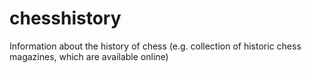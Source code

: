 # chesshistory
Information about the history of chess (e.g. collection of historic chess magazines, which are available online)
